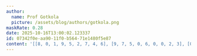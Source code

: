```yaml
---
author:
  name: Prof Gotkola
  picture: /assets/blog/authors/gotkola.png
maskRate: 0.28
date: 2025-10-16T13:00:02.123337
id: 07342f0e-aa90-11f0-b564-71e1480f5e87
content: '[[8, 0, 1, 9, 5, 2, 7, 4, 6], [9, 7, 5, 0, 6, 0, 0, 2, 3], [0, 6, 2, 0, 3, 0, 5, 0, 0], [3, 2, 8, 1, 0, 6, 4, 9, 5], [0, 5, 7, 0, 4, 9, 2, 0, 1], [1, 4, 9, 0, 0, 3, 0, 0, 0], [7, 1, 4, 0, 9, 5, 3, 6, 8], [2, 9, 6, 3, 8, 7, 1, 5, 4], [5, 8, 0, 0, 1, 4, 0, 7, 2]]'
---
```

